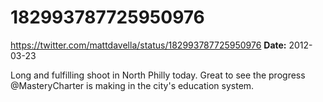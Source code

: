 # 182993787725950976
https://twitter.com/mattdavella/status/182993787725950976
**Date:** 2012-03-23

Long and fulfilling shoot in North Philly today. Great to see the progress @MasteryCharter is making in the city's education system.
